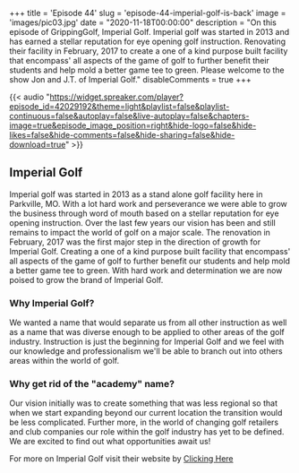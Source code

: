 +++
title = 'Episode 44'
slug = 'episode-44-imperial-golf-is-back'
image = 'images/pic03.jpg'
date = "2020-11-18T00:00:00"
description = "On this episode of GrippingGolf, Imperial Golf. Imperial golf was started in 2013 and has earned a stellar reputation for eye opening golf instruction. Renovating their facility in February, 2017 to create a one of a kind purpose built facility that encompass' all aspects of the game of golf to further benefit their students and help mold a better game tee to green.  Please welcome to the show Jon and J.T. of Imperial Golf."
disableComments = true
+++

{{< audio "https://widget.spreaker.com/player?episode_id=42029192&theme=light&playlist=false&playlist-continuous=false&autoplay=false&live-autoplay=false&chapters-image=true&episode_image_position=right&hide-logo=false&hide-likes=false&hide-comments=false&hide-sharing=false&hide-download=true" >}}


## Imperial Golf
Imperial golf was started in 2013 as a stand alone golf facility here in Parkville, MO.  With a lot hard work and perseverance we were able to grow the business through word of mouth based on a stellar reputation for eye opening instruction.  Over the last few years our vision has been and still remains to impact the world of golf on a major scale.  The renovation in February, 2017 was the first major step in the direction of growth for Imperial Golf.  Creating a one of a kind purpose built facility that encompass' all aspects of the game of golf to further benefit our students and help mold a better game tee to green.  With hard work and determination we are now poised to grow the brand of Imperial Golf.  

### Why Imperial Golf? 

We wanted a name that would separate us from all other instruction as well as a name that was diverse enough to be applied to other areas of the golf industry.  Instruction is just the beginning for Imperial Golf and we feel with our knowledge and professionalism we'll be able to branch out into others areas within the world of golf. 

### Why get rid of the "academy" name?  

Our vision initially was to create something that was less regional so that when we start expanding beyond our current location the transition would be less complicated.  Further more, in the world of changing golf retailers and club companies our role within the golf industry has yet to be defined. We are excited to find out what opportunities await us! 

For more on Imperial Golf visit their website by [Clicking Here](https://www.imperialgolfkc.com/)

